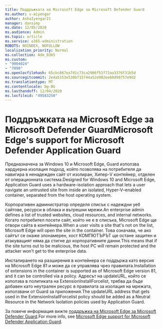 ```yaml
---
title: Поддръжката на Microsoft Edge за Microsoft Defender Guard
ms.author: v-aiyengar
author: AshaIyengar21
manager: dansimp
ms.date: 12/05/2020
ms.audience: Admin
ms.topic: article
ms.service: o365-administration
ROBOTS: NOINDEX, NOFOLLOW
localization_priority: Normal
ms.collection: Adm_O365
ms.custom:
- "9004024"
- "7090"
ms.openlocfilehash: 65cbc867ea7d1c73ca2906f51f72aa3376f31b5d
ms.sourcegitcommit: 2e4a5153e530bf15744a52e982eeb0d99757e9d2
ms.translationtype: MT
ms.contentlocale: bg-BG
ms.lasthandoff: 12/04/2020
ms.locfileid: "49583250"
---
```

# <a name="microsoft-edges-support-for-microsoft-defender-application-guard"></a><span data-ttu-id="906c5-102">Поддръжката на Microsoft Edge за Microsoft Defender Guard</span><span class="sxs-lookup"><span data-stu-id="906c5-102">Microsoft Edge's support for Microsoft Defender Application Guard</span></span>

<span data-ttu-id="906c5-103">Предназначена за Windows 10 и Microsoft Edge, Guard използва хардуерна изолация подход, който позволява на потребителя да навигира в ненадежден сайт от изолиран, Хипер-V контейнер, отделен от операционната система.</span><span class="sxs-lookup"><span data-stu-id="906c5-103">Designed for Windows 10 and Microsoft Edge, Application Guard uses a hardware-isolation approach that lets a user navigate an untrusted site from inside an isolated, Hyper-V–enabled container, separated from the host operating system.</span></span>

<span data-ttu-id="906c5-104">Корпоративен администратор определя списък с надеждни уеб сайтове, ресурси в облака и вътрешни мрежи.</span><span class="sxs-lookup"><span data-stu-id="906c5-104">An enterprise admin defines a list of trusted websites, cloud resources, and internal networks.</span></span> <span data-ttu-id="906c5-105">Когато потребител посети сайт, който не е в списъка, Microsoft Edge ще отвори сайта в контейнера.</span><span class="sxs-lookup"><span data-stu-id="906c5-105">When a user visits a site that's not on the list, Microsoft Edge will open the site in the container.</span></span> <span data-ttu-id="906c5-106">Това означава, че ако сайтът се окаже злонамерен, хост КОМПЮТЪРЪТ ще остане защитен и атакуващият няма да стигне до корпоративните данни.</span><span class="sxs-lookup"><span data-stu-id="906c5-106">This means that if the site turns out to be malicious, the host PC will remain protected and the attacker won't get to the enterprise data.</span></span>

<span data-ttu-id="906c5-107">Инсталирането на разширения в контейнера се поддържа като версия на Microsoft Edge 81 и може да се управлява чрез правилата.</span><span class="sxs-lookup"><span data-stu-id="906c5-107">Installation of extensions in the container is supported as of Microsoft Edge version 81, and it can be controlled via a policy.</span></span> <span data-ttu-id="906c5-108">Адресът на updateURL, който се използва в политиката на ExtensionInstallForcelist, трябва да бъде добавен като неутрален ресурс в правилата за изолация на мрежата, използвани от Guard за приложения.</span><span class="sxs-lookup"><span data-stu-id="906c5-108">The updateURL address that gets used in the ExtensionInstallForcelist policy should be added as a Neutral Resource in the Network Isolation policies used by Application Guard.</span></span>

<span data-ttu-id="906c5-109">За повече информация вижте [поддръжка на Microsoft Edge за Microsoft Defender Guard](https://go.microsoft.com/fwlink/?linkid=2134229).</span><span class="sxs-lookup"><span data-stu-id="906c5-109">For more info, see [Microsoft Edge support for Microsoft Defender Application Guard](https://go.microsoft.com/fwlink/?linkid=2134229).</span></span>
